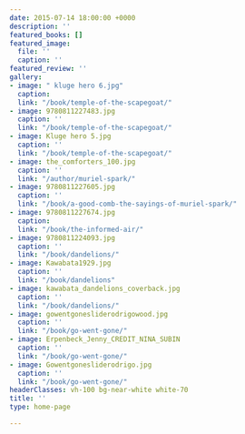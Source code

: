 ```yaml
---
date: 2015-07-14 18:00:00 +0000
description: ''
featured_books: []
featured_image:
  file: ''
  caption: ''
featured_review: ''
gallery:
- image: " kluge hero 6.jpg"
  caption: 
  link: "/book/temple-of-the-scapegoat/"
- image: 9780811227483.jpg
  caption: ''
  link: "/book/temple-of-the-scapegoat/"
- image: Kluge hero 5.jpg
  caption: ''
  link: "/book/temple-of-the-scapegoat/"
- image: the_comforters_100.jpg
  caption: ''
  link: "/author/muriel-spark/"
- image: 9780811227605.jpg
  caption: ''
  link: "/book/a-good-comb-the-sayings-of-muriel-spark/"
- image: 9780811227674.jpg
  caption: 
  link: "/book/the-informed-air/"
- image: 9780811224093.jpg
  caption: ''
  link: "/book/dandelions/"
- image: Kawabata1929.jpg
  caption: ''
  link: "/book/dandelions"
- image: kawabata_dandelions_coverback.jpg
  caption: ''
  link: "/book/dandelions/"
- image: gowentgonesliderodrigowood.jpg
  caption: ''
  link: "/book/go-went-gone/"
- image: Erpenbeck_Jenny_CREDIT_NINA_SUBIN
  caption: ''
  link: "/book/go-went-gone/"
- image: Gowentgonesliderodrigo.jpg
  caption: ''
  link: "/book/go-went-gone/"
headerClasses: vh-100 bg-near-white white-70
title: ''
type: home-page

---
```

